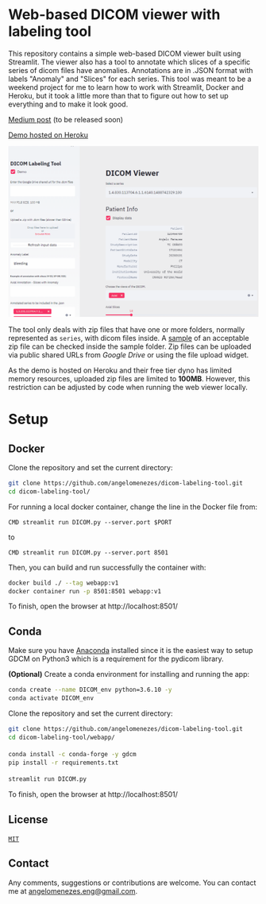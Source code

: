 # Web-based DICOM viewer with labeling tool

This repository contains a simple web-based DICOM viewer built using Streamlit. The viewer also has a tool to annotate which slices of a specific series of dicom files have anomalies. Annotations are in .JSON format with labels "Anomaly" and "Slices" for each series. This tool was meant to be a weekend project for me to learn how to work with Streamlit, Docker and Heroku, but it took a little more than that to figure out how to set up everything and to make it look good.

[Medium post](https://github.com/angelomenezes/dicom-labeling-tool/#) (to be released soon)

[Demo hosted on Heroku](https://dicom-labeling-tool.herokuapp.com/)

![](sample/webapp-sample.gif)

The tool only deals with zip files that have one or more folders, normally represented as `series`, with dicom files inside. A [sample](sample/sample.zip) of an acceptable zip file can be checked inside the sample folder.
Zip files can be uploaded via public shared URLs from *Google Drive* or using the file upload widget. 

As the demo is hosted on Heroku and their free tier dyno has limited memory resources, uploaded zip files are limited to **100MB**. However, this restriction can be adjusted by code when running the web viewer locally.


# Setup
## Docker

Clone the repository and set the current directory:

```bash
git clone https://github.com/angelomenezes/dicom-labeling-tool.git
cd dicom-labeling-tool/
``` 

For running a local docker container, change the line in the Docker file from:
```docker
CMD streamlit run DICOM.py --server.port $PORT
```
to
```docker
CMD streamlit run DICOM.py --server.port 8501
```

Then, you can build and run successfully the container with:

```bash
docker build ./ --tag webapp:v1
docker container run -p 8501:8501 webapp:v1
```

To finish, open the browser at http://localhost:8501/

## Conda
Make sure you have [Anaconda](https://www.anaconda.com/) installed since it is the easiest way to setup GDCM on Python3 which is a requirement for the pydicom library.

**(Optional)** Create a conda environment for installing and running the app:

```bash
conda create --name DICOM_env python=3.6.10 -y
conda activate DICOM_env
```

Clone the repository and set the current directory:

```bash
git clone https://github.com/angelomenezes/dicom-labeling-tool.git
cd dicom-labeling-tool/webapp/

conda install -c conda-forge -y gdcm
pip install -r requirements.txt

streamlit run DICOM.py
```
To finish, open the browser at http://localhost:8501/

## License
[`MIT`](LICENSE)

## Contact
Any comments, suggestions or contributions are welcome. You can contact me at angelomenezes.eng@gmail.com.

